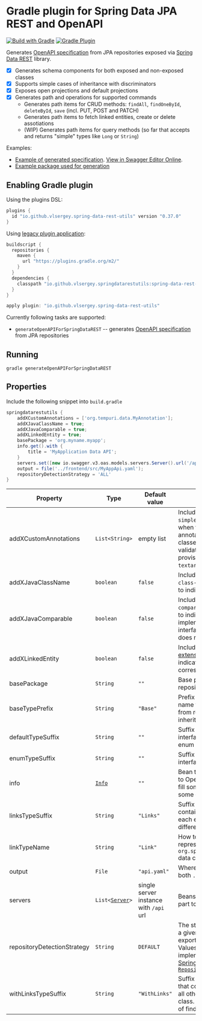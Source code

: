 # Gradle plugin for Spring Data JPA REST and OpenAPI  

[![Build with Gradle](https://github.com/vlsergey/spring-data-rest-utils/actions/workflows/build.yml/badge.svg?branch=master)](https://github.com/vlsergey/spring-data-rest-utils/actions/workflows/build.yml)
[![Gradle Plugin](https://img.shields.io/maven-metadata/v?label=Gradle%20Plugin&metadataUrl=https://plugins.gradle.org/m2/io/github/vlsergey/spring-data-rest-utils/io.github.vlsergey.spring-data-rest-utils.gradle.plugin/maven-metadata.xml)](https://plugins.gradle.org/plugin/io.github.vlsergey.spring-data-rest-utils)

Generates [OpenAPI specification](https://swagger.io/specification/) from JPA repositories exposed via [Spring Data REST](https://spring.io/projects/spring-data-rest) library.

- [x] Generates schema components for both exposed and non-exposed classes
- [x] Supports simple cases of inheritance with discriminators
- [x] Exposes open projections and default projections
- [X] Generates path and operations for supported commands
  - Generates path items for CRUD methods: `findAll`, `findOneById`, `deleteById`, `save` (incl. PUT, POST and PATCH)
  - Generates path items to fetch linked entities, create or delete assotiations
  - (WIP) Generates path items for query methods (so far that accepts and returns "simple" types like `Long` or `String`)

Examples:
- [Example of generated specification](https://github.com/vlsergey/spring-data-rest-utils/blob/master/src/test/resources/io/github/vlsergey/springdatarestutils/expected-example.yaml). [View in Swagger Editor Online](https://editor.swagger.io/?url=https://raw.githubusercontent.com/vlsergey/spring-data-rest-utils/master/src/test/resources/io/github/vlsergey/springdatarestutils/expected-example.yaml).
- [Example package used for generation](https://github.com/vlsergey/spring-data-rest-utils/tree/master/src/test/java/io/github/vlsergey/springdatarestutils/example)

## Enabling Gradle plugin
Using the plugins DSL:
```groovy
plugins {
  id "io.github.vlsergey.spring-data-rest-utils" version "0.37.0"
}
```

Using [legacy plugin application](https://docs.gradle.org/current/userguide/plugins.html#sec:old_plugin_application):
```groovy
buildscript {
  repositories {
    maven {
      url "https://plugins.gradle.org/m2/"
    }
  }
  dependencies {
    classpath "io.github.vlsergey.springdatarestutils:spring-data-rest-utils:0.37.0"
  }
}

apply plugin: "io.github.vlsergey.spring-data-rest-utils"
```

Currently following tasks are supported:
- `generateOpenAPIForSpringDataREST` -- generates [OpenAPI specification](https://swagger.io/specification/) from JPA repositories

## Running
`gradle generateOpenAPIForSpringDataREST`

## Properties

Include the following snippet into `build.gradle`
```groovy
springdatarestutils {
    addXCustomAnnotations = ['org.tempuri.data.MyAnnotation'];
    addXJavaClassName = true;
    addXJavaComparable = true;
    addXLinkedEntity = true;
    basePackage = 'org.myname.myapp';
    info.get().with {
        title = 'MyApplication Data API';
    }
    servers.set([new io.swagger.v3.oas.models.servers.Server().url('/api/data')]);
    output = file('../frontend/src/MyAppApi.yaml');
    repositoryDetectionStrategy = 'ALL'
}
```

| Property                    | Type           |  Default value | Description |
| --------------------------- | -------------- | -------------- | ----------- |
| addXCustomAnnotations       | `List<String>` | empty list     | Include additional `x-annotation-simple-name` [extension](https://swagger.io/docs/specification/openapi-extensions/) to property when field (read method) is annotated with annotation of such classes. Can be used for custom validation or UI improvements like provising `@Multiline` to generate `textarea` instead of `input`.
| addXJavaClassName           | `boolean` | `false`        | Include additional string `x-java-class-name` [extension](https://swagger.io/docs/specification/openapi-extensions/) to schemas to indicate source java class.
| addXJavaComparable          | `boolean` | `false`        | Include additional boolean `x-java-comparable` [extension](https://swagger.io/docs/specification/openapi-extensions/) to schemas to indicate if source java class implements `java.lang.Comparable` interface. Note, that `java.net.URL` does not implement it.
| addXLinkedEntity            | `boolean` | `false`        | Include additional `x-linked-entity` [extension](https://swagger.io/docs/specification/openapi-extensions/) to every `link` entry to indicate type of entity returned by corresponding `href` URL  
| basePackage                 | `String`  | `""`           | Base package to search JPA repository interfaces in.
| baseTypePrefix              | `String`  | `"Base"`       | Prefix to add to component's name that contains properties from root classes when inheritance is used.
| defaultTypeSuffix           | `String`  | `""`           | Suffix to add to TypeScript interfaces to everything except enum classes
| enumTypeSuffix              | `String`  | `""`           | Suffix to add to TypeScript interfaces generated from enums
| info                        | [`Info`](https://github.com/swagger-api/swagger-core/blob/master/modules/swagger-models/src/main/java/io/swagger/v3/oas/models/info/Info.java) | `""`        | Bean to be included as `info` part to OpenAPI spec. Plugin will try to fill some fields by default since some of them are required.
| linksTypeSuffix             | `String`  | `"Links"`      | Suffix to add to class names that contains the single `_links` field for each exposed class. Must be different from `defaultTypeSuffix`.
| linkTypeName                | `String`  | `"Link"`       | How to name TypeScript interface representing `org.springframework.hateoas.Link` data class.
| output                      | `File`    | `"api.yaml"`   | Where to output result. Supports both `.json` and `.yaml` extensions.
| servers                     | `List<`[`Server`](https://github.com/swagger-api/swagger-core/blob/master/modules/swagger-models/src/main/java/io/swagger/v3/oas/models/servers/Server.java)`>` | single server instance with `/api` url | Beans to be included as `servers` part to OpenAPI spec.
| repositoryDetectionStrategy | `String`  | `DEFAULT`      | The strategy to determine whether a given repository is to be exported by Spring Data REST. Values (and actual implementation) are reused from [Spring Data REST `RepositoryDetectionStrategies`](https://docs.spring.io/spring-data/rest/docs/current/api/org/springframework/data/rest/core/mapping/RepositoryDetectionStrategy.RepositoryDetectionStrategies.html)
| withLinksTypeSuffix         | `String`  | `"WithLinks"`  | Suffix to add to interface names that contains both `_links` field and all other properties for exposed class. Such types are usual result of findOne() operation.
